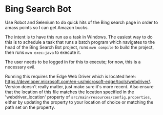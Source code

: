 # Bing Search Bot

Use Robot and Selenium to do quick hits of the Bing search page in order to amass points so I can get Amazon bucks.

The intent is to have this run as a task in Windows.  The easiest way to do this is to schedule a task that runs a batch program which navigates to the head of the Bing Search Bot project, runs `mvn compile` to build the project, then runs `mvn exec:java` to execute it.
  
The user needs to be logged in for this to execute; for now, this is a necessary evil.

Running this requires the Edge Web Driver which is located here: https://developer.microsoft.com/en-us/microsoft-edge/tools/webdriver/.  Version doesn't really matter, just make sure it's more recent.  Also ensure that the location of this file matches the location specified in the 'webdriver_location' property of `src/main/resources/config.properties`, either by updating the property to your location of choice or matching the path set on the property.
